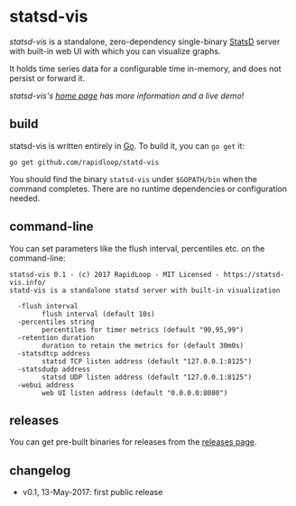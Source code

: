 
# statsd-vis

_statsd-vis_ is a standalone, zero-dependency single-binary
[StatsD](https://github.com/etsy/statsd) server with built-in web UI
with which you can visualize graphs.

It holds time series data for a configurable time in-memory, and does not
persist or forward it.

*statsd-vis's [home page](https://statsd-vis.info) has more
information and a live demo!*

## build

statsd-vis is written entirely in [Go](https://golang.org/). To build it,
you can `go get` it:

    go get github.com/rapidloop/statd-vis

You should find the binary `statsd-vis` under `$GOPATH/bin` when the command
completes. There are no runtime dependencies or configuration needed.

## command-line

You can set parameters like the flush interval, percentiles etc. on the
command-line:

```
statsd-vis 0.1 - (c) 2017 RapidLoop - MIT Licensed - https://statsd-vis.info/
statd-vis is a standalone statsd server with built-in visualization

  -flush interval
    	flush interval (default 10s)
  -percentiles string
    	percentiles for timer metrics (default "90,95,99")
  -retention duration
    	duration to retain the metrics for (default 30m0s)
  -statsdtcp address
    	statsd TCP listen address (default "127.0.0.1:8125")
  -statsdudp address
    	statsd UDP listen address (default "127.0.0.1:8125")
  -webui address
    	web UI listen address (default "0.0.0.0:8080")
```

## releases

You can get pre-built binaries for releases from the
[releases page](https://github.com/rapidloop/statsd-vis/releases).

## changelog

* v0.1, 13-May-2017: first public release
